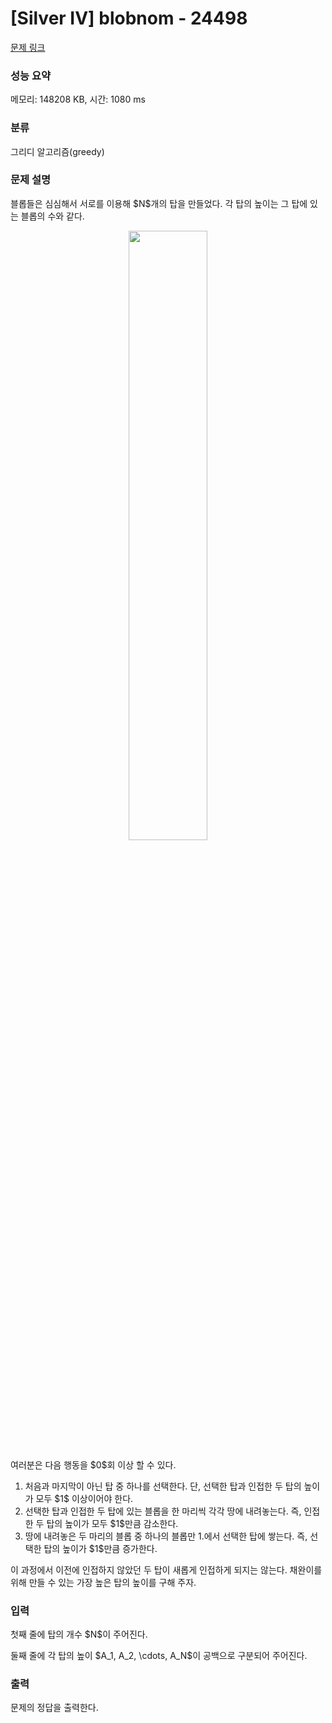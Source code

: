 # [Silver IV] blobnom - 24498 

[문제 링크](https://www.acmicpc.net/problem/24498) 

### 성능 요약

메모리: 148208 KB, 시간: 1080 ms

### 분류

그리디 알고리즘(greedy)

### 문제 설명

<p>블롭들은 심심해서 서로를 이용해 $N$개의 탑을 만들었다. 각 탑의 높이는 그 탑에 있는 블롭의 수와 같다.</p>

<p style="text-align: center;"><img alt="" src="" style="display: inline-block; width: 50%; max-width: 256px;"></p>

<p>여러분은 다음 행동을 $0$회 이상 할 수 있다.</p>

<ol>
	<li>처음과 마지막이 아닌 탑 중 하나를 선택한다. 단, 선택한 탑과 인접한 두 탑의 높이가 모두 $1$ 이상이어야 한다.</li>
	<li>선택한 탑과 인접한 두 탑에 있는 블롭을 한 마리씩 각각 땅에 내려놓는다. 즉, 인접한 두 탑의 높이가 모두 $1$만큼 감소한다.</li>
	<li>땅에 내려놓은 두 마리의 블롭 중 하나의 블롭만 1.에서 선택한 탑에 쌓는다. 즉, 선택한 탑의 높이가 $1$만큼 증가한다.</li>
</ol>

<p>이 과정에서 이전에 인접하지 않았던 두 탑이 새롭게 인접하게 되지는 않는다. 채완이를 위해 만들 수 있는 가장 높은 탑의 높이를 구해 주자.</p>

### 입력 

 <p>첫째 줄에 탑의 개수 $N$이 주어진다.</p>

<p>둘째 줄에 각 탑의 높이 $A_1, A_2, \cdots, A_N$이 공백으로 구분되어 주어진다.</p>

### 출력 

 <p>문제의 정답을 출력한다.</p>

